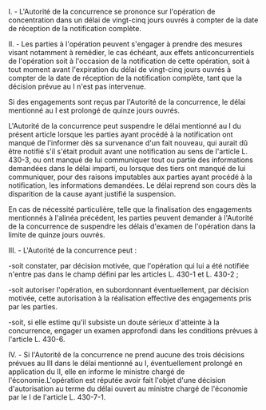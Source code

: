   

I. - L'Autorité de la concurrence se prononce sur l'opération de concentration dans un délai de vingt-cinq jours ouvrés à compter de la date de réception de la notification complète. 


  

II. - Les parties à l'opération peuvent s'engager à prendre des mesures visant notamment à remédier, le cas échéant, aux effets anticoncurrentiels de l'opération soit à l'occasion de la notification de cette opération, soit à tout moment avant l'expiration du délai de vingt-cinq jours ouvrés à compter de la date de réception de la notification complète, tant que la décision prévue au I n'est pas intervenue. 


  

Si des engagements sont reçus par l'Autorité de la concurrence, le délai mentionné au I est prolongé de quinze jours ouvrés. 


  

L'Autorité de la concurrence peut suspendre le délai mentionné au I du présent article lorsque les parties ayant procédé à la notification ont manqué de l'informer dès sa survenance d'un fait nouveau, qui aurait dû être notifié s'il s'était produit avant une notification au sens de l'article L. 430-3, ou ont manqué de lui communiquer tout ou partie des informations demandées dans le délai imparti, ou lorsque des tiers ont manqué de lui communiquer, pour des raisons imputables aux parties ayant procédé à la notification, les informations demandées. Le délai reprend son cours dès la disparition de la cause ayant justifié la suspension. 


  

En cas de nécessité particulière, telle que la finalisation des engagements mentionnés à l'alinéa précédent, les parties peuvent demander à l'Autorité de la concurrence de suspendre les délais d'examen de l'opération dans la limite de quinze jours ouvrés. 


  

  

  

III. - L'Autorité de la concurrence peut :


  

-soit constater, par décision motivée, que l'opération qui lui a été notifiée n'entre pas dans le champ défini par les articles L. 430-1 et L. 430-2 ;


  

-soit autoriser l'opération, en subordonnant éventuellement, par décision motivée, cette autorisation à la réalisation effective des engagements pris par les parties.


  

-soit, si elle estime qu'il subsiste un doute sérieux d'atteinte à la concurrence, engager un examen approfondi dans les conditions prévues à l'article L. 430-6. 


  

  

  

IV. - Si l'Autorité de la concurrence ne prend aucune des trois décisions prévues au III dans le délai mentionné au I, éventuellement prolongé en application du II, elle en informe le ministre chargé de l'économie.L'opération est réputée avoir fait l'objet d'une décision d'autorisation au terme du délai ouvert au ministre chargé de l'économie par le I de l'article L. 430-7-1.


  
